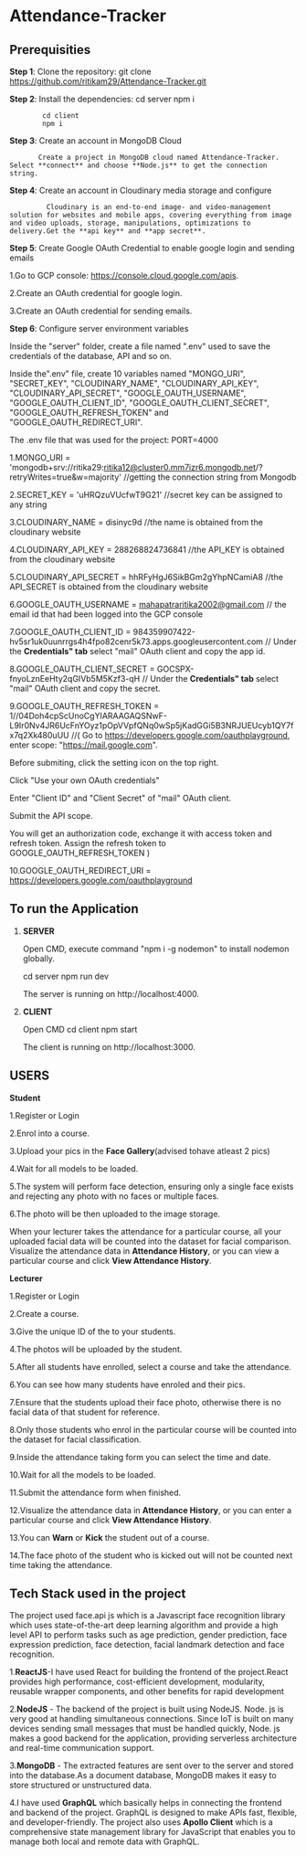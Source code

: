 # Attendance-Tracker

## Prerequisities

**Step 1**: Clone the repository: git clone https://github.com/ritikam29/Attendance-Tracker.git 

**Step 2**: Install the dependencies:
            cd server
            npm i
            
            cd client
            npm i
            
**Step 3**: Create an account in MongoDB Cloud
          
           Create a project in MongoDB cloud named Attendance-Tracker. Select **connect** and choose **Node.js** to get the connection string.
           
**Step 4**: Create an account in Cloudinary media storage and configure 

             Cloudinary is an end-to-end image- and video-management solution for websites and mobile apps, covering everything from image and video uploads, storage, manipulations, optimizations to delivery.Get the **api key** and **app secret**.
             
**Step 5**: Create Google OAuth Credential to enable google login and sending emails

  1.Go to GCP console: https://console.cloud.google.com/apis.
  
  2.Create an OAuth credential for google login.
  
  3.Create an OAuth credential for sending emails.
 
**Step 6**: Configure server environment variables

Inside the "server" folder, create a file named ".env" used to save the credentials of the database, API and so on.

Inside the".env" file, create 10 variables named "MONGO_URI", "SECRET_KEY", "CLOUDINARY_NAME", "CLOUDINARY_API_KEY", "CLOUDINARY_API_SECRET", "GOOGLE_OAUTH_USERNAME",
"GOOGLE_OAUTH_CLIENT_ID", "GOOGLE_OAUTH_CLIENT_SECRET", "GOOGLE_OAUTH_REFRESH_TOKEN" and "GOOGLE_OAUTH_REDIRECT_URI".

The .env file that was used for the project:
 PORT=4000
 
1.MONGO_URI = 'mongodb+srv://ritika29:ritika12@cluster0.mm7izr6.mongodb.net/?retryWrites=true&w=majority' //getting the connection string from Mongodb
 
2.SECRET_KEY = 'uHRQzuVUcfwT9G21' //secret key can be assigned to any string
 
3.CLOUDINARY_NAME = disinyc9d     //the name is obtained from the cloudinary website
 
4.CLOUDINARY_API_KEY = 288268824736841 //the API_KEY is obtained from the cloudinary website
 
5.CLOUDINARY_API_SECRET = hhRFyHgJ6SikBGm2gYhpNCamiA8 //the API_SECRET is obtained from the cloudinary website
  
6.GOOGLE_OAUTH_USERNAME = mahapatraritika2002@gmail.com // the email id that had been logged into the GCP console
 
7.GOOGLE_OAUTH_CLIENT_ID = 984359907422-hv5sr1uk0uunrrgs4h4fpo82cenr5k73.apps.googleusercontent.com // Under the **Credentials" tab** select "mail" OAuth client and copy the app id.
 
8.GOOGLE_OAUTH_CLIENT_SECRET = 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 // Under the **Credentials" tab** select "mail" OAuth client and copy the secret.
 
9.GOOGLE_OAUTH_REFRESH_TOKEN = 1//04Doh4cpScUnoCgYIARAAGAQSNwF-L9Ir0Nv4JR6UcFnYOyz1pOpVVpfQNq0wSp5jKadGGi5B3NRJUEUcyb1QY7fx7q2Xk480uUU //( 
Go to https://developers.google.com/oauthplayground, enter scope: "https://mail.google.com".

Before submiting, click the setting icon on the top right.

Click "Use your own OAuth credentials"

Enter "Client ID" and "Client Secret" of "mail" OAuth client.

Submit the API scope.

You will get an authorization code, exchange it with access token and refresh token.
Assign the refresh token to GOOGLE_OAUTH_REFRESH_TOKEN )

10.GOOGLE_OAUTH_REDIRECT_URI = https://developers.google.com/oauthplayground

## To run the Application

1. **SERVER**

   Open CMD, execute command "npm i -g nodemon" to install nodemon globally.
   
   cd server
   npm run dev
   
   The server is running on http://localhost:4000.
   
3. **CLIENT**

    Open CMD 
    cd client
    npm start 
 
    The client is running on http://localhost:3000.


            
## USERS

**Student**

1.Register or Login 

2.Enrol into a course.

3.Upload your pics in the **Face Gallery**(advised tohave atleast 2 pics)

4.Wait for all models to be loaded.

5.The system will perform face detection, ensuring only a single face exists and rejecting any photo with no faces or multiple faces.

6.The photo will be then uploaded to the image storage.

When your lecturer takes the attendance for a particular course, all your uploaded facial data will be counted into the dataset for facial comparison.
Visualize the attendance data in **Attendance History**, or you can view a particular course and click **View Attendance History**.

**Lecturer**

1.Register or Login

2.Create a course.

3.Give the unique ID of the to your students.

4.The photos will be uploaded by the student.

5.After all students have enrolled, select a course and take the attendance.

6.You can see how many students have enroled and their pics.

7.Ensure that the students upload their face photo, otherwise there is no facial data of that student for reference.

8.Only those students who enrol in the particular course will be counted into the dataset for facial classification.

9.Inside the attendance taking form you can select the time and date.

10.Wait for all the models to be loaded.

11.Submit the attendance form when finished.

12.Visualize the attendance data in **Attendance History**, or you can enter a particular course and click **View Attendance History**.

13.You can **Warn** or **Kick** the student out of a course.

14.The face photo of the student who is kicked out will not be counted next time taking the attendance.

## Tech Stack used in the project

The project used face.api js which is a Javascript face recognition library which uses state-of-the-art deep learning algorithm and provide a high level API to perform tasks such as age prediction, gender prediction, face expression prediction, face detection, facial landmark detection and face recognition.

1.**ReactJS**-I have used React for building the frontend of the project.React provides high performance, cost-efficient development, modularity, reusable wrapper components, and other benefits for rapid development

2.**NodeJS** - The backend of the project is built using NodeJS. Node. js is very good at handling simultaneous connections. Since IoT is built on many devices sending small messages that must be handled quickly, Node. js makes a good backend for the application, providing serverless architecture and real-time communication support.

3.**MongoDB** - The extracted features are sent over to the server and stored into the database.As a document database, MongoDB makes it easy to store structured or unstructured data.

4.I have used **GraphQL** which basically helps in connecting the frontend and backend of the project. GraphQL is designed to make APIs fast, flexible, and developer-friendly. The project also uses **Apollo Client** which is a comprehensive state management library for JavaScript that enables you to manage both local and remote data with GraphQL.

